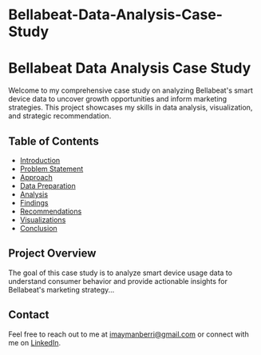 # Bellabeat-Data-Analysis-Case-Study


# Bellabeat Data Analysis Case Study

Welcome to my comprehensive case study on analyzing Bellabeat's smart device data to uncover growth opportunities and inform marketing strategies. This project showcases my skills in data analysis, visualization, and strategic recommendation.

## Table of Contents
- [Introduction](docs/introduction.md)
- [Problem Statement](docs/problem_statement.md)
- [Approach](docs/approach.md)
- [Data Preparation](#data-preparation)
- [Analysis](docs/analysis.md)
- [Findings](docs/findings.md)
- [Recommendations](docs/recommendations.md)
- [Visualizations](#visualizations)
- [Conclusion](#conclusion)

## Project Overview
The goal of this case study is to analyze smart device usage data to understand consumer behavior and provide actionable insights for Bellabeat's marketing strategy...

## Contact
Feel free to reach out to me at [imaymanberri@gmail.com](mailto:imaymanberri@gmail.com) or connect with me on [LinkedIn](https://www.linkedin.com/in/aberri).
